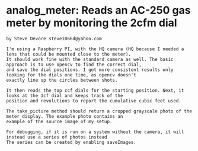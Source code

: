 # analog_meter: Reads an AC-250 gas meter by monitoring the 2cfm dial
    by Steve Devore steve1066d@yahoo.com

    I'm using a Raspberry PI, with the HQ camera (HQ because I needed a lens that could be mounted close to the meter).
    It should work fine with the standard camera as well. The basic approach is to use opencv to find the correct dial,
    and save the dial positions. I got more consistent results only looking for the dials one time, as opencv doesn't
    exactly line up the circles between shots.

    It then reads the top ccf dials for the starting position. Next, it looks at the 1cf dial and keeps track of the
    position and revolutions to report the cumulative cubic feet used.

    The take_picture method should return a cropped grayscale photo of the meter display. The example photo contains an
    example of the source image of my setup.

    For debugging, if it is run on a system without the camera, it will instead use a series of photos instead
    The series can be created by enabling saveImages.
    

